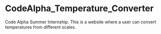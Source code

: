 # CodeAlpha_Temperature_Converter
Code Alpha Summer Internship.
This is a website where a user can convert temperatures from different scales.
